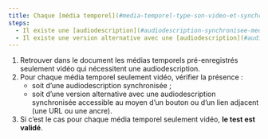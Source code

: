 ```yaml
---
title: Chaque [média temporel](#media-temporel-type-son-video-et-synchronise) pré-enregistré seulement vidéo vérifie-t-il, si nécessaire, une de ces conditions (hors cas particuliers) ?
steps:
  - Il existe une [audiodescription](#audiodescription-synchronisee-media-temporel) synchronisée.
  - Il existe une version alternative avec une [audiodescription](#audiodescription-synchronisee-media-temporel) synchronisée.
---
```


1. Retrouver dans le document les médias temporels pré-enregistrés seulement vidéo qui nécessitent une audiodescription.
2. Pour chaque média temporel seulement vidéo, vérifier la présence :
   - soit d’une audiodescription synchronisée ;
   - soit d’une version alternative avec une audiodescription synchronisée accessible au moyen d’un bouton ou d’un lien adjacent (une URL ou une ancre).
3. Si c’est le cas pour chaque média temporel seulement vidéo, **le test est validé**.
